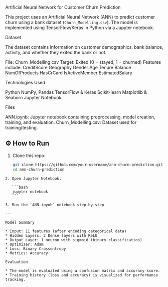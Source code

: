 Artificial Neural Network for Customer Churn Prediction

This project uses an Artificial Neural Network (ANN) to predict customer churn using a bank dataset (`Churn_Modelling.csv`). The model is implemented using TensorFlow/Keras in Python via a Jupyter notebook.

Dataset

The dataset contains information on customer demographics, bank balance, activity, and whether they exited the bank or not.

 File: Churn_Modelling.csv
 Target: Exited (0 = stayed, 1 = churned)
 Features include:
   CreditScore
   Geography
   Gender
   Age
   Tenure
   Balance
   NumOfProducts
   HasCrCard
   IsActiveMember
   EstimatedSalary

Technologies Used

 Python
 NumPy, Pandas
 TensorFlow & Keras
 Scikit-learn
 Matplotlib & Seaborn
 Jupyter Notebook

Files

ANN.ipynb: Jupyter notebook containing preprocessing, model creation, training, and evaluation.
Churn_Modelling.csv: Dataset used for training/testing.

## ⚙️ How to Run

1. Clone this repo:
   ```bash
   git clone https://github.com/your-username/ann-churn-prediction.git
   cd ann-churn-prediction
````
2. Open Jupyter Notebook:

   ```bash
   jupyter notebook
   ```

3. Run the `ANN.ipynb` notebook step-by-step.

---

Model Summary

* Input: 11 features (after encoding categorical data)
* Hidden Layers: 2 Dense layers with ReLU
* Output Layer: 1 neuron with sigmoid (binary classification)
* Optimizer: Adam
* Loss: Binary Crossentropy
* Metrics: Accuracy

Evaluation

* The model is evaluated using a confusion matrix and accuracy score.
* Training history (loss and accuracy) is visualized for performance tracking.
